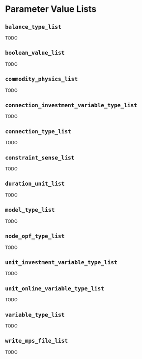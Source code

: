 # Parameter Value Lists

## `balance_type_list`

TODO

## `boolean_value_list`

TODO

## `commodity_physics_list`

TODO

## `connection_investment_variable_type_list`

TODO

## `connection_type_list`

TODO

## `constraint_sense_list`

TODO

## `duration_unit_list`

TODO

## `model_type_list`

TODO

## `node_opf_type_list`

TODO

## `unit_investment_variable_type_list`

TODO

## `unit_online_variable_type_list`

TODO

## `variable_type_list`

TODO

## `write_mps_file_list`

TODO

